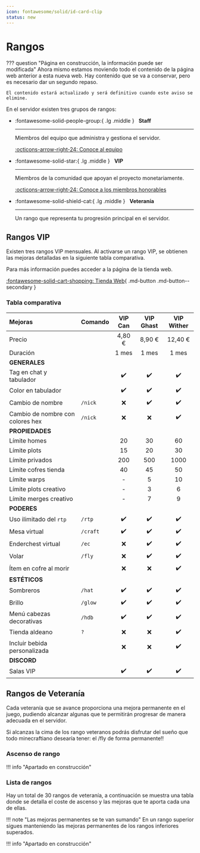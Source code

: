 ```yaml
---
icon: fontawesome/solid/id-card-clip
status: new
---
```

# Rangos

??? question "Página en construcción, la información puede ser modificada"
    Ahora mismo estamos moviendo todo el contenido de la página web anterior a esta nueva web. Hay contenido que se va a conservar, pero es necesario dar un segundo repaso.
    
    El contenido estará actualizado y será definitivo cuando este aviso se elimine.

En el servidor existen tres grupos de rangos:

<div class="grid cards" markdown>

-   :fontawesome-solid-people-group:{ .lg .middle } &nbsp; __Staff__

    ---

    Miembros del equipo que administra y gestiona el servidor.

    [:octicons-arrow-right-24: Conoce al equipo](#)

-   :fontawesome-solid-star:{ .lg .middle } &nbsp; __VIP__

    ---

    Miembros de la comunidad que apoyan el proyecto monetariamente.

    [:octicons-arrow-right-24: Conoce a los miembros honorables](#)

-   :fontawesome-solid-shield-cat:{ .lg .middle } &nbsp; __Veteranía__

    ---

    Un rango que representa tu progresión principal en el servidor.

</div>

## Rangos VIP

Existen tres rangos VIP mensuales. Al activarse un rango VIP, se obtienen las mejoras detalladas en la siguiente tabla comparativa.

Para más información puedes acceder a la página de la tienda web.

[:fontawesome-solid-cart-shopping: Tienda Web](https://store.minexilon.com/){ .md-button .md-button--secondary }

### Tabla comparativa

| Mejoras | Comando | VIP Can | VIP Ghast | VIP Wither |
| :--- | :--- | :---: | :---: | :---: |
| Precio | | 4,80 € | 8,90 € | 12,40 € |
| Duración | | 1 mes | 1 mes | 1 mes |
| **GENERALES** | | | | |
| Tag en chat y tabulador | | ✔️ | ✔️ | ✔️ |
| Color en tabulador | | ✔️ | ✔️ | ✔️ |
| Cambio de nombre | `/nick` | ❌ | ✔️ | ✔️ |
| Cambio de nombre con colores hex | `/nick` | ❌ | ❌ | ✔️ |
| **PROPIEDADES** | | | | |
| Límite homes | | 20 | 30 | 60 |
| Límite plots | | 15 | 20 | 30 |
| Límite privados | | 200 | 500 | 1000 |
| Límite cofres tienda | | 40 | 45 | 50 |
| Límite warps | | - | 5 | 10 |
| Límite plots creativo | | - | 3 | 6 |
| Límite merges creativo | | - | 7 | 9 |
| **PODERES** | | | | |
| Uso ilimitado del `rtp` | `/rtp` | ✔️ | ✔️ | ✔️ |
| Mesa virtual | `/craft` | ✔️ | ✔️ | ✔️ |
| Enderchest virtual | `/ec` | ❌ | ✔️ | ✔️ |
| Volar | `/fly` | ❌ | ✔️ | ✔️ |
| Ítem en cofre al morir | | ❌ | ❌ | ✔️ |
| **ESTÉTICOS** | | | | |
| Sombreros | `/hat` | ✔️ | ✔️ | ✔️ |
| Brillo | `/glow` | ✔️ | ✔️ | ✔️ |
| Menú cabezas decorativas | `/hdb` | ✔️ | ✔️ | ✔️ |
| Tienda aldeano | `?` | ❌ | ❌ | ✔️ |
| Incluir bebida personalizada | | ❌ | ❌ | ✔️ |
| **DISCORD** | | | | |
| Salas VIP | | ✔️ | ✔️ | ✔️ |

## Rangos de Veteranía

Cada veteranía que se avance proporciona una mejora permanente en el juego, pudiendo alcanzar algunas que te permitirán progresar de manera adecuada en el servidor.

Si alcanzas la cima de los rango veteranos podrás disfrutar del sueño que todo minecraftiano desearía tener: el /fly de forma permanente!!

### Ascenso de rango

!!! info "Apartado en construcción"

### Lista de rangos

Hay un total de 30 rangos de veteranía, a continuación se muestra una tabla donde se detalla el coste de ascenso y las mejoras que te aporta cada una de ellas.

!!! note "Las mejoras permanentes se te van sumando"
    En un rango superior sigues manteniendo las mejoras permanentes de los rangos inferiores superados.

!!! info "Apartado en construcción"